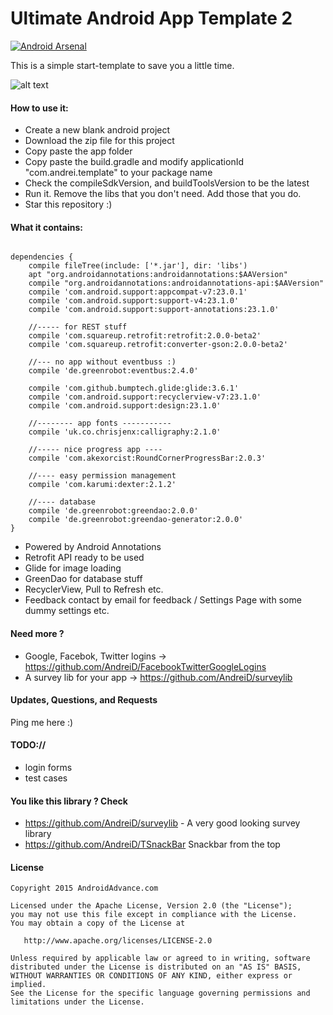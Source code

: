 Ultimate Android App Template 2
==========================

[![Android Arsenal](https://img.shields.io/badge/Android%20Arsenal-UltimateAndroidAppTemplate-brightgreen.svg?style=flat)](http://android-arsenal.com/details/3/2781)


This is a simple start-template to save you a little time.


![alt text](https://github.com/AndreiD/UltimateAndroidAppTemplate/blob/master/app/the_gif_1.gif "How the app looks 1")


#### How to use it:

* Create a new blank android project
* Download the zip file for this project
* Copy paste the app folder
* Copy paste the build.gradle and modify applicationId "com.andrei.template" to your package name
* Check the compileSdkVersion, and buildToolsVersion to be the latest
* Run it. Remove the libs that you don't need. Add those that you do. 
* Star this repository :)


#### What it contains:

~~~~

dependencies {
    compile fileTree(include: ['*.jar'], dir: 'libs')
    apt "org.androidannotations:androidannotations:$AAVersion"
    compile "org.androidannotations:androidannotations-api:$AAVersion"
    compile 'com.android.support:appcompat-v7:23.0.1'
    compile 'com.android.support:support-v4:23.1.0'
    compile 'com.android.support:support-annotations:23.1.0'

    //----- for REST stuff
    compile 'com.squareup.retrofit:retrofit:2.0.0-beta2'
    compile 'com.squareup.retrofit:converter-gson:2.0.0-beta2'

    //--- no app without eventbuss :)
    compile 'de.greenrobot:eventbus:2.4.0'

    compile 'com.github.bumptech.glide:glide:3.6.1'
    compile 'com.android.support:recyclerview-v7:23.1.0'
    compile 'com.android.support:design:23.1.0'

    //-------- app fonts -----------
    compile 'uk.co.chrisjenx:calligraphy:2.1.0'

    //----- nice progress app ----
    compile 'com.akexorcist:RoundCornerProgressBar:2.0.3'

    //---- easy permission management
    compile 'com.karumi:dexter:2.1.2'

    //---- database
    compile 'de.greenrobot:greendao:2.0.0'
    compile 'de.greenrobot:greendao-generator:2.0.0'
}

~~~~

- Powered by Android Annotations
- Retrofit API ready to be used
- Glide for image loading
- GreenDao for database stuff
- RecyclerView, Pull to Refresh etc.
- Feedback contact by email for feedback / Settings Page with some dummy settings etc.


#### Need more ?

- Google, Facebok, Twitter logins -> https://github.com/AndreiD/FacebookTwitterGoogleLogins
- A survey lib for your app -> https://github.com/AndreiD/surveylib

#### Updates, Questions, and Requests

Ping me here :)


#### TODO://

* login forms
* test cases

#### You like this library ? Check
- https://github.com/AndreiD/surveylib - A very good looking survey library
- https://github.com/AndreiD/TSnackBar Snackbar from the top



#### License

~~~~
Copyright 2015 AndroidAdvance.com

Licensed under the Apache License, Version 2.0 (the "License");
you may not use this file except in compliance with the License.
You may obtain a copy of the License at

   http://www.apache.org/licenses/LICENSE-2.0

Unless required by applicable law or agreed to in writing, software
distributed under the License is distributed on an "AS IS" BASIS,
WITHOUT WARRANTIES OR CONDITIONS OF ANY KIND, either express or implied.
See the License for the specific language governing permissions and
limitations under the License.
~~~~
